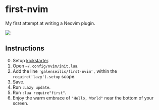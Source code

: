 # first-nvim

My first attempt at writing a Neovim plugin. 

![](https://i.imgflip.com/97qghz.jpg)

## Instructions

0. Setup [kickstarter](https://github.com/nvim-lua/kickstart.nvim).
1. Open `~/.config/nvim/init.lua`.
2. Add the line `'galenseilis/first-nvim',` within the `require('lazy').setup` scope.
3. Save.
4. Run `:Lazy update`.
5. Run `:lua require"first"`.
6. Enjoy the warm embrace of `"Hello, World"` near the bottom of your screen.
